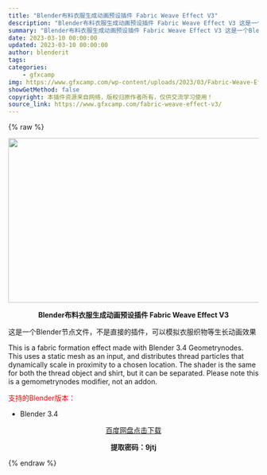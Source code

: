 ```yaml
---
title: "Blender布料衣服生成动画预设插件 Fabric Weave Effect V3"
description: "Blender布料衣服生成动画预设插件 Fabric Weave Effect V3 这是一个Blender节点文件，不是直接的插件，可以模拟衣服织物等生长动画效果 This is a fabric ..."
summary: "Blender布料衣服生成动画预设插件 Fabric Weave Effect V3 这是一个Blender节点文件，不是直接的插件，可以模拟衣服织物等生长动画效果 This is a fabric ..."
date: 2023-03-10 00:00:00
updated: 2023-03-10 00:00:00
author: blenderit
tags: 
categories:
    - gfxcamp
img: https://www.gfxcamp.com/wp-content/uploads/2023/03/Fabric-Weave-Effect.jpg
showGetMethod: false
copyright: 本插件资源来自网络，版权归原作者所有，仅供交流学习使用！
source_link: https://www.gfxcamp.com/fabric-weave-effect-v3/
---
```


{% raw %}
<div><p><img decoding="async" class="aligncenter size-full wp-image-110511" src="https://www.gfxcamp.com/wp-content/uploads/2023/03/Fabric-Weave-Effect.jpg" data-src="https://www.gfxcamp.com/wp-content/uploads/2023/03/Fabric-Weave-Effect.jpg" alt="" width="590" height="331" data-srcset="https://www.gfxcamp.com/wp-content/uploads/2023/03/Fabric-Weave-Effect.jpg 590w, https://www.gfxcamp.com/wp-content/uploads/2023/03/Fabric-Weave-Effect-150x84.jpg 150w" data-sizes="(max-width: 590px) 100vw, 590px"></p><p style="text-align: center;"><strong>Blender布料衣服生成动画预设插件 Fabric Weave Effect V3</strong></p><p>这是一个Blender节点文件，不是直接的插件，可以模拟衣服织物等生长动画效果</p><p>This is a fabric formation effect made with Blender 3.4 Geometrynodes. This uses a static mesh as an input, and distributes thread particles that dynamically scale in proximity to a chosen location. The shader is the same for both the thread object and shirt, but it can be separated. Please note this is a gemometrynodes modifier, not an addon.</p><p style="text-align: left;"><span style="color: #ff0000;">支持的Blender版本：</span></p><ul>
<li style="text-align: left;">Blender 3.4</li>
</ul><p style="text-align: center;"><a class="maxbutton-3 maxbutton maxbutton-baidu" target="_blank" rel="noopener" href="https://pan.baidu.com/s/1PkbkKxcrLlhv1cHvXia3EA?pwd=9jtj"><span class="mb-text">百度网盘点击下载</span></a></p><p style="text-align: center;"><strong>提取密码：9jtj</strong></p></div>
<div style="display: none">gfxcamp</div>
{% endraw %}